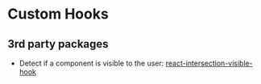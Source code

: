 # Custom Hooks

## 3rd party packages

* Detect if a component is visible to the user: [react-intersection-visible-hook](https://www.npmjs.com/package/react-intersection-visible-hook)